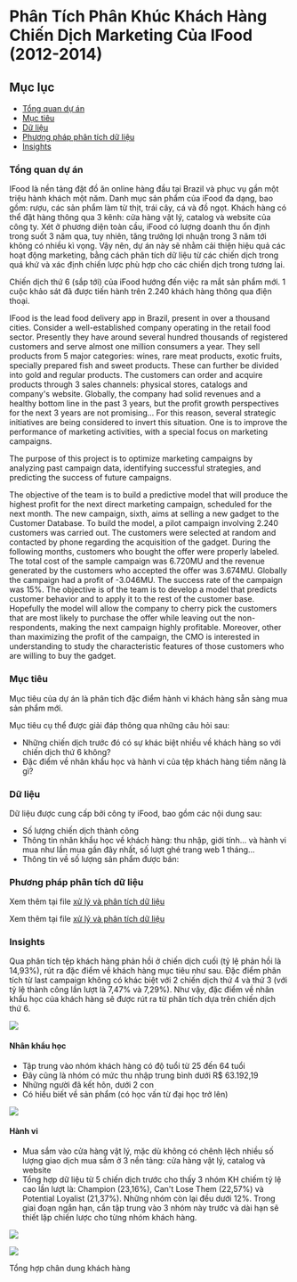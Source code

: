 # Phân Tích Phân Khúc Khách Hàng Chiến Dịch Marketing Của IFood (2012-2014)

## Mục lục

- [Tổng quan dự án](#tổng-quan-dự-án)
- [Mục tiêu](#mục-tiêu)
- [Dữ liệu](#dữ-liệu)
- [Phương pháp phân tích dữ liệu](#phương-pháp-phân-tích-dữ-liệu)
- [Insights](#insights)

### Tổng quan dự án

IFood là nền tảng đặt đồ ăn online hàng đầu tại Brazil và phục vụ gần một triệu hành khách một năm. Danh mục sản phẩm của iFood đa dạng, bao gồm: rượu, các sản phẩm làm từ thịt, trái cây, cá và đồ ngọt. Khách hàng có thể đặt hàng thông qua 3 kênh: cửa hàng vật lý, catalog và website của công ty. Xét ở phương diện toàn cầu, iFood có lượng doanh thu ổn định trong suốt 3 năm qua, tuy nhiên, tăng trưởng lợi nhuận trong 3 năm tới không có nhiều kì vọng. Vậy nên, dự án này sẽ nhằm cải thiện hiệu quả các hoạt động marketing, bằng cách phân tích dữ liệu từ các chiến dịch trong quá khứ và xác định chiến lược phù hợp cho các chiến dịch trong tương lai.

Chiến dịch thứ 6 (sắp tới) của iFood hướng đến việc ra mắt sản phẩm mới. 1 cuộc khảo sát đã được tiến hành trên 2.240 khách hàng thông qua điện thoại. 

IFood is the lead food delivery app in Brazil, present in over a thousand cities.
Consider a well-established company operating in the retail food sector. Presently they have around several hundred thousands of registered customers and serve almost one million consumers a year. They sell products from 5 major categories: wines, rare meat products, exotic fruits, specially prepared fish and sweet products. These can further be divided into gold and regular products. The customers can order and acquire products through 3 sales channels: physical stores, catalogs and company's website. Globally, the company had solid revenues and a healthy bottom line in the past 3 years, but the profit growth perspectives for the next 3 years are not promising... For this reason, several strategic initiatives are being considered to invert this situation. One is to improve the performance of marketing activities, with a special focus on marketing campaigns.

The purpose of this project is to optimize marketing campaigns by analyzing past campaign data, identifying successful strategies, and predicting the success of future campaigns.

The objective of the team is to build a predictive model that will produce the highest profit for the next direct marketing campaign, scheduled for the next month. The new campaign, sixth, aims at selling a new gadget to the Customer Database. To build the model, a pilot campaign involving 2.240 customers was carried out. The customers were selected at random and contacted by phone regarding the acquisition of the gadget. During the following months, customers who bought the offer were properly labeled. The total cost of the sample campaign was 6.720MU and the revenue generated by the customers who accepted the offer was 3.674MU. Globally the campaign had a profit of -3.046MU. The success rate of the campaign was 15%. The objective is of the team is to develop a model that predicts customer behavior and to apply it to the rest of the customer base. Hopefully the model will allow the company to cherry pick the customers that are most likely to purchase the offer while leaving out the non-respondents, making the next campaign highly profitable. Moreover, other than maximizing the profit of the campaign, the CMO is interested in understanding to study the characteristic features of those customers who are willing to buy the gadget.

### Mục tiêu

Mục tiêu của dự án là phân tích đặc điểm hành vi khách hàng sẵn sàng mua sản phẩm mới.

Mục tiêu cụ thể được giải đáp thông qua những câu hỏi sau:
- Những chiến dịch trước đó có sự khác biệt nhiều về khách hàng so với chiến dịch thứ 6 không?
- Đặc điểm về nhân khẩu học và hành vi của tệp khách hàng tiềm năng là gì?

### Dữ liệu

Dữ liệu được cung cấp bởi công ty iFood, bao gồm các nội dung sau:
- Số lượng chiến dịch thành công
- Thông tin nhân khẩu học về khách hàng: thu nhập, giới tính... và hành vi mua như lần mua gần đây nhất, số lượt ghé trang web 1 tháng...
- Thông tin về số lượng sản phẩm được bán:

### Phương pháp phân tích dữ liệu

Xem thêm tại file [xử lý và phân tích dữ liệu](https://github.com/nhungnguyen1111/Customer_Segmentation_Analysis/blob/256484406c697dba8c071bc9d92e887fd8a3fdd9/data%20transforming%20%26%20data%20analysis.md)

Xem thêm tại file <a href="https://github.com/nhungnguyen1111/Customer_Segmentation_Analysis/blob/256484406c697dba8c071bc9d92e887fd8a3fdd9/data%20transforming%20%26%20data%20analysis.md" target="_blank">xử lý và phân tích dữ liệu</a>

### Insights 

Qua phân tích tệp khách hàng phản hồi ở chiến dịch cuối (tỷ lệ phản hồi là 14,93%), rút ra đặc điểm về khách hàng mục tiêu như sau. Đặc điểm phân tích từ last campaign không có khác biệt với 2 chiến dịch thứ 4 và thứ 3 (với tỷ lệ thành công lần lượt là 7,47% và 7,29%). Như vậy, đặc điểm về nhân khẩu học của khách hàng sẽ được rút ra từ phân tích dựa trên chiến dịch thứ 6.

![](https://i.imgur.com/F1AirQg.png)

#### Nhân khẩu học
- Tập trung vào nhóm khách hàng có độ tuổi từ 25 đến 64 tuổi
- Đây cũng là nhóm có mức thu nhập trung bình dưới R$ 63.192,19
- Những người đã kết hôn, dưới 2 con
- Có hiểu biết về sản phẩm (có học vấn từ đại học trở lên)

![](https://i.imgur.com/ck3f4ac.png)

#### Hành vi
- Mua sắm vào cửa hàng vật lý, mặc dù không có chênh lệch nhiều số lượng giao dịch mua sắm ở 3 nền tảng: cửa hàng vật lý, catalog và website
- Tổng hợp dữ liệu từ 5 chiến dịch trước cho thấy 3 nhóm KH chiếm tỷ lệ cao lần lượt là: Champion (23,16%), Can't Lose Them (22,57%) và Potential Loyalist (21,37%). Những nhóm còn lại đều dưới 12%.
  Trong giai đoạn ngắn hạn, cần tập trung vào 3 nhóm này trước và dài hạn sẽ thiết lập chiến lược cho từng nhóm khách hàng.

![](https://i.imgur.com/8i0idHJ.png)


![](https://i.imgur.com/Ngoynz7.png)

Tổng hợp chân dung khách hàng
